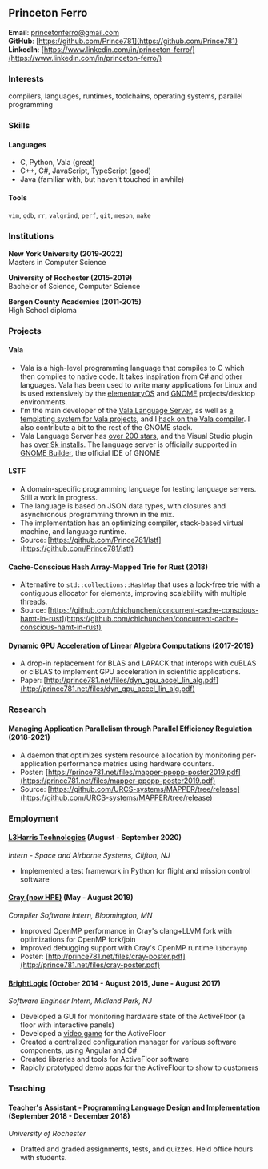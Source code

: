 ## Princeton Ferro
**Email**: [princetonferro@gmail.com](mailto:princetonferro@gmail.com?subject=This%20is%20from%20a%20bot%20change%20this%20subject%20if%20you%20are%20not%20a%20bot)    
**GitHub**: [https://github.com/Prince781](https://github.com/Prince781)    
**LinkedIn**: [https://www.linkedin.com/in/princeton-ferro/](https://www.linkedin.com/in/princeton-ferro/)

### Interests
compilers, languages, runtimes, toolchains, operating systems, parallel programming

### Skills
#### Languages
- C, Python, Vala (great)
- C++, C#, JavaScript, TypeScript (good)
- Java (familiar with, but haven't touched in awhile)

#### Tools
`vim`, `gdb`, `rr`, `valgrind`, `perf`, `git`, `meson`, `make`  

### Institutions    
**New York University (2019-2022)**    
Masters in Computer Science

**University of Rochester (2015-2019)**    
Bachelor of Science, Computer Science    

**Bergen County Academies (2011-2015)**    
High School diploma

### Projects

#### Vala
- Vala is a high-level programming language that compiles to C which then
  compiles to native code. It takes inspiration from C# and other languages.
  Vala has been used to write many applications for Linux and is
  used extensively by the [elementaryOS](https://elementary.io/) and
  [GNOME](https://www.gnome.org/) projects/desktop environments.
- I'm the main developer of the [Vala Language
  Server](https://github.com/Prince781/vala-language-server), as well as [a
  templating system for Vala projects](https://github.com/Prince781/valdo), and
  I [hack on the Vala compiler](https://gitlab.gnome.org/GNOME/vala/-/commits/master?author=Princeton%20Ferro).
  I also contribute a bit to the rest of the GNOME stack.
- Vala Language Server has [over 200 stars](https://github.com/Prince781/vala-language-server/stargazers),
  and the Visual Studio plugin has [over 9k installs](https://marketplace.visualstudio.com/items?itemName=prince781.vala).
  The language server is officially supported in [GNOME Builder](https://wiki.gnome.org/Apps/Builder), the official IDE of GNOME

#### LSTF
- A domain-specific programming language for testing language servers. Still a work in progress.
- The language is based on JSON data types, with closures and asynchronous programming thrown in the mix.
- The implementation has an optimizing compiler, stack-based virtual machine, and language runtime.
- Source: [https://github.com/Prince781/lstf](https://github.com/Prince781/lstf)

#### Cache-Conscious Hash Array-Mapped Trie for Rust (2018)
- Alternative to `std::collections::HashMap` that uses a lock-free trie with
  a contiguous allocator for elements, improving scalability with multiple
  threads.
- Source: [https://github.com/chichunchen/concurrent-cache-conscious-hamt-in-rust](https://github.com/chichunchen/concurrent-cache-conscious-hamt-in-rust)

#### Dynamic GPU Acceleration of Linear Algebra Computations (2017-2019)
- A drop-in replacement for BLAS and LAPACK that interops with cuBLAS or clBLAS
  to implement GPU acceleration in scientific applications.
- Paper: [http://prince781.net/files/dyn_gpu_accel_lin_alg.pdf](http://prince781.net/files/dyn_gpu_accel_lin_alg.pdf)

### Research

#### Managing Application Parallelism through Parallel Efficiency Regulation (2018-2021)
- A daemon that optimizes system resource allocation by monitoring per-application performance metrics using hardware counters.
- Poster: [https://prince781.net/files/mapper-ppopp-poster2019.pdf](https://prince781.net/files/mapper-ppopp-poster2019.pdf)
- Source: [https://github.com/URCS-systems/MAPPER/tree/release](https://github.com/URCS-systems/MAPPER/tree/release)

### Employment

#### [L3Harris Technologies](http://l3harris.com) (August - September 2020)    
_Intern - Space and Airborne Systems, Clifton, NJ_  

- Implemented a test framework in Python for flight and mission control software

#### [Cray (now HPE)](http://cray.com) (May - August 2019)    
_Compiler Software Intern, Bloomington, MN_  

- Improved OpenMP performance in Cray's clang+LLVM fork with optimizations for OpenMP fork/join  
- Improved debugging support with Cray's OpenMP runtime `libcraymp`  
- Poster: [http://prince781.net/files/cray-poster.pdf](http://prince781.net/files/cray-poster.pdf)

#### [BrightLogic](http://brightlogic.com) (October 2014 - August 2015, June - August 2017)    
_Software Engineer Intern, Midland Park, NJ_  

- Developed a GUI for monitoring hardware state of the ActiveFloor (a floor with interactive panels)  
- Developed a [video game](https://www.youtube.com/watch?v=yJM4E6coUKY) for the ActiveFloor
- Created a centralized configuration manager for various software components, using Angular and C#  
- Created libraries and tools for ActiveFloor software  
- Rapidly prototyped demo apps for the ActiveFloor to show to customers

### Teaching
#### Teacher's Assistant - Programming Language Design and Implementation (September 2018 - December 2018)
_University of Rochester_  

- Drafted and graded assignments, tests, and quizzes. Held office hours with students.

